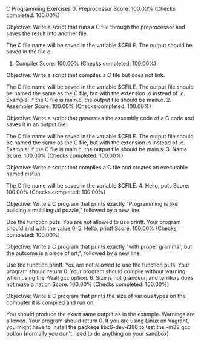 C Programming Exercises
0. Preprocessor
Score: 100.00% (Checks completed: 100.00%)

Objective: Write a script that runs a C file through the preprocessor and saves the result into another file.

The C file name will be saved in the variable $CFILE.
The output should be saved in the file c.
1. Compiler
Score: 100.00% (Checks completed: 100.00%)

Objective: Write a script that compiles a C file but does not link.

The C file name will be saved in the variable $CFILE.
The output file should be named the same as the C file, but with the extension .o instead of .c.
Example: if the C file is main.c, the output file should be main.o.
2. Assembler
Score: 100.00% (Checks completed: 100.00%)

Objective: Write a script that generates the assembly code of a C code and saves it in an output file.

The C file name will be saved in the variable $CFILE.
The output file should be named the same as the C file, but with the extension .s instead of .c.
Example: if the C file is main.c, the output file should be main.s.
3. Name
Score: 100.00% (Checks completed: 100.00%)

Objective: Write a script that compiles a C file and creates an executable named cisfun.

The C file name will be saved in the variable $CFILE.
4. Hello, puts
Score: 100.00% (Checks completed: 100.00%)

Objective: Write a C program that prints exactly "Programming is like building a multilingual puzzle," followed by a new line.

Use the function puts.
You are not allowed to use printf.
Your program should end with the value 0.
5. Hello, printf
Score: 100.00% (Checks completed: 100.00%)

Objective: Write a C program that prints exactly "with proper grammar, but the outcome is a piece of art,", followed by a new line.

Use the function printf.
You are not allowed to use the function puts.
Your program should return 0.
Your program should compile without warning when using the -Wall gcc option.
6. Size is not grandeur, and territory does not make a nation
Score: 100.00% (Checks completed: 100.00%)

Objective: Write a C program that prints the size of various types on the computer it is compiled and run on.

You should produce the exact same output as in the example.
Warnings are allowed.
Your program should return 0.
If you are using Linux on Vagrant, you might have to install the package libc6-dev-i386 to test the -m32 gcc option (normally you don't need to do anything on your sandbox)